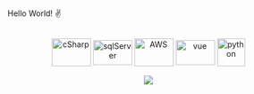 Hello World! ✌

<div align="center"><br>
  <img align="center" alt="cSharp" height="50" width="70" src="https://cdn.jsdelivr.net/gh/devicons/devicon/icons/csharp/csharp-original.svg" />
  <img align="center" alt="sqlServer" height="45" width="70" src="https://cdn.jsdelivr.net/gh/devicons/devicon/icons/microsoftsqlserver/microsoftsqlserver-plain-wordmark.svg">
  <img align="center" alt="AWS" height="50" width="70" src="https://cdn.jsdelivr.net/gh/devicons/devicon/icons/amazonwebservices/amazonwebservices-original-wordmark.svg" />          
  <img align="center" alt="vue" height="45" width="70" src="https://cdn.jsdelivr.net/gh/devicons/devicon/icons/vuejs/vuejs-original-wordmark.svg">  
  <img align="center" alt="python" height="50" width="50" src="https://cdn.jsdelivr.net/gh/devicons/devicon@latest/icons/python/python-original.svg" />
          
<div align="center"><br>
  <a href="https://www.linkedin.com/in/murilo-carvalho-99852020a" target="_blank"><img src="https://img.shields.io/badge/-LinkedIn-%230077B5?style=for-the-badge&logo=linkedin&logoColor=white" target="_blank"></a> 
</div>

